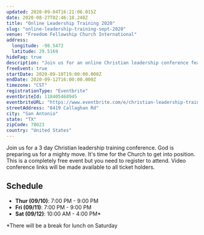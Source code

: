 ```yaml
---
updated: 2020-09-04T16:21:06.015Z
date: 2020-08-27T02:46:18.248Z
title: "Online Leadership Training 2020"
slug: "online-leadership-training-sept-2020"
venue: "Freedom Fellowship Church International"
address:
  longitude: -98.5472
  latitude: 29.5169
hideFaq: true
description: "Join us for an online Christian leadership conference featuring Ptr. Cristina Sosso of SOGMI, FFCI, and The Prophetic Voice of Our Time."
freeEvent: true
startDate: 2020-09-10T19:00:00.000Z
endDate: 2020-09-12T16:00:00.000Z
timezone: "CST"
registrationType: "Eventbrite"
eventbriteId: 118405468945
eventbriteURL: "https://www.eventbrite.com/e/christian-leadership-training-hosted-by-sogmi-tickets-118405468945"
streetAddress: "8419 Callaghan Rd"
city: "San Antonio"
state: "TX"
zipCode: 78023
country: "United States"
---
```

Join us for a 3 day Christian leadership training conference. God is preparing us for a mighty move. It's time for the Church to get into position. This is a completely free event but you need to register to attend. Video conference links will be made available to all ticket holders.

## Schedule

- **Thur (09/10)**: 7:00 PM - 9:00 PM
- **Fri (09/11)**: 7:00 PM - 9:00 PM
- **Sat (09/12)**: 10:00 AM - 4:00 PM*

*There will be a break for lunch on Saturday
